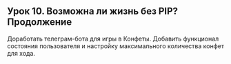 ## Урок 10. Возможна ли жизнь без PIP? Продолжение

Доработать телеграм-бота для игры в Конфеты. Добавить функционал состояния пользователя и настройку максимального количества конфет для хода.